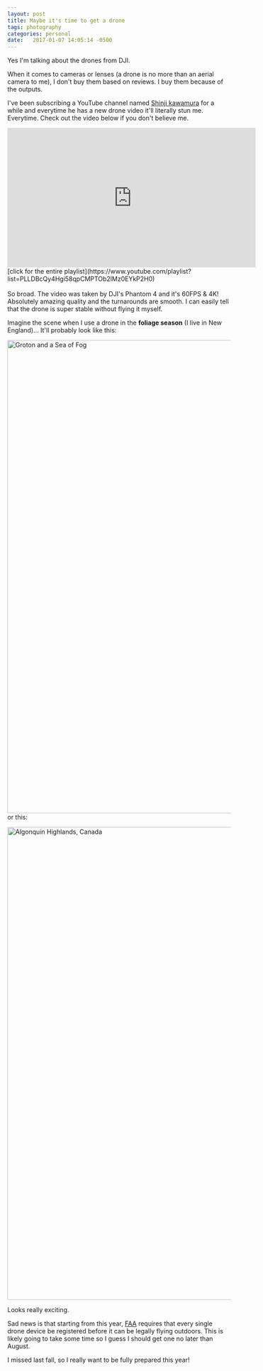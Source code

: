 ```yaml
---
layout: post
title: Maybe it's time to get a drone
tags: photography
categories: personal
date:   2017-01-07 14:05:14 -0500
---
```


Yes I'm talking about the drones from DJI.

When it comes to cameras or lenses (a drone is no more than an aerial camera to me), I don't buy them based on reviews.
I buy them because of the outputs. 

I've been subscribing a YouTube channel named [Shinji kawamura](https://www.youtube.com/channel/UClSREl_LUSDMrVlEhERqsNQ) 
for a while and everytime he has a new drone video it'll literally stun me. Everytime. Check out the video below if you don't believe me.

<div class="video-container"><iframe width="560" height="315" src="https://www.youtube.com/embed/ocp6qQdVucE?list=PLLDBcQy4Hgi58qpCMPTOb2lMz0EYkP2H0&amp;showinfo=0" frameborder="0" allowfullscreen></iframe>
[click for the entire playlist](https://www.youtube.com/playlist?list=PLLDBcQy4Hgi58qpCMPTOb2lMz0EYkP2H0)
</div>
<br />
So broad. The video was taken by DJI's Phantom 4 and it's 60FPS & 4K! Absolutely amazing quality and the turnarounds are smooth. I can 
easily tell that the drone is super stable without flying it myself.

Imagine the scene when I use a drone in the **foliage season** (I live in New England)...
It'll probably look like this:

<a data-flickr-embed="false"  href="https://www.flickr.com/photos/dinosaur802/31030754181/in/pool-vermonttourism/" title="Groton and a Sea of Fog"><img src="https://c6.staticflickr.com/6/5760/31030754181_2c911ad1e9_h.jpg" width="1600" height="1068" alt="Groton and a Sea of Fog"></a><script async src="//embedr.flickr.com/assets/client-code.js" charset="utf-8"></script>
or this:

<a data-flickr-embed="false"  href="https://www.flickr.com/photos/99374254@N03/29864866134/in/dateposted/" title="Algonquin Highlands, Canada"><img src="https://c7.staticflickr.com/6/5741/29864866134_7ff74fa59f_h.jpg" width="1600" height="1067" alt="Algonquin Highlands, Canada"></a><script async src="//embedr.flickr.com/assets/client-code.js" charset="utf-8"></script>

Looks really exciting. 

Sad news is that starting from this year, [FAA](https://registermyuas.faa.gov/) requires that every single drone device
be registered before it can be legally flying outdoors. This is likely going to take some time so I guess I should get one no later than August.

I missed last fall, so I really want to be fully prepared this year!